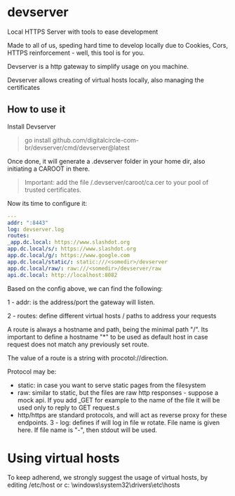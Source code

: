 # devserver

Local HTTPS Server with tools to ease development

Made to all of us, speding hard time to develop locally due to Cookies, Cors, HTTPS reinforcement - well, this tool is
for you.

Devserver is a http gateway to simplify usage on you machine.

Devserver allows creating of virtual hosts locally, also managing the certificates

## How to use it

Install Devserver

> go install github.com/digitalcircle-com-br/devserver/cmd/devserver@latest

Once done, it will generate a .devserver folder in your home dir, also initiating a CAROOT in there.

> Important: add the file <HOME>/.devserver/caroot/ca.cer to your pool of trusted certificates.

Now its time to configure it:

```yaml
---
addr: ":8443"
log: devserver.log
routes:
_app.dc.local: https://www.slashdot.org
app.dc.local/s/: https://www.slashdot.org
app.dc.local/g/: https://www.google.com
app.dc.local/static/: static:///<somedir>/devserver
app.dc.local/raw/: raw:///<somedir>/devserver/raw
api.dc.local: http://localhost:8082
```

Based on the config above, we can find the following:

1 - addr: is the address/port the gateway will listen.

2 - routes: define different virtual hosts / paths to address your requests

A route is always a hostname and path, being the minimal path "/". Its important to define a hostname "*" to be used as
default host in case request does not match any previously set route.

The value of a route is a string with procotol://direction.

Protocol may be:

- static: in case you want to serve static pages from the filesystem
- raw: similar to static, but the files are raw http responses - suppose a mock api. If you add _GET for example to the
  name of the file it will be used only to reply to GET request.s
- http/https are standard protocols, and will act as reverse proxy for these endpoints. 3 - log: defines if will log in
  file w rotate. File name is given here. If file name is  "-", then stdout will be used.

# Using virtual hosts

To keep adherend, we strongly suggest the usage of virtual hosts, by editing /etc/host or c:
\windows\system32\drivers\etc\hosts